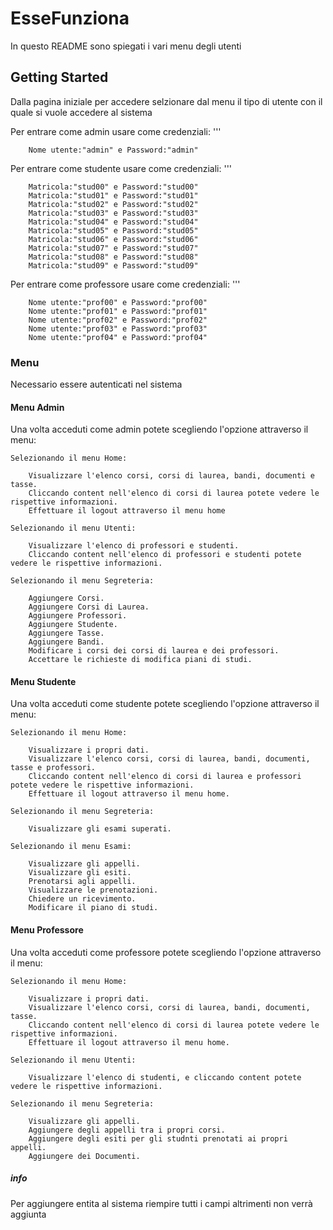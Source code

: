 # EsseFunziona

In questo README sono spiegati i vari menu degli utenti

## Getting Started

Dalla pagina iniziale per accedere selzionare dal menu il tipo di utente con il quale si vuole accedere al sistema

Per entrare come admin usare come credenziali:
		'''
		
		Nome utente:"admin" e Password:"admin"
		
Per entrare come studente usare come credenziali:
		'''
		
		Matricola:"stud00" e Password:"stud00"
		Matricola:"stud01" e Password:"stud01"
		Matricola:"stud02" e Password:"stud02"
		Matricola:"stud03" e Password:"stud03"
		Matricola:"stud04" e Password:"stud04"
		Matricola:"stud05" e Password:"stud05"
		Matricola:"stud06" e Password:"stud06"
		Matricola:"stud07" e Password:"stud07"
		Matricola:"stud08" e Password:"stud08"
		Matricola:"stud09" e Password:"stud09"

Per entrare come professore usare come credenziali:
		'''
		
		Nome utente:"prof00" e Password:"prof00"
		Nome utente:"prof01" e Password:"prof01"
		Nome utente:"prof02" e Password:"prof02"
		Nome utente:"prof03" e Password:"prof03"
		Nome utente:"prof04" e Password:"prof04"
		
### Menu

Necessario essere autenticati nel sistema
		
#### Menu Admin
	
Una volta acceduti come admin potete scegliendo l'opzione attraverso il menu:

	Selezionando il menu Home:
		
		Visualizzare l'elenco corsi, corsi di laurea, bandi, documenti e tasse.
		Cliccando content nell'elenco di corsi di laurea potete vedere le rispettive informazioni.
		Effettuare il logout attraverso il menu home
		
	Selezionando il menu Utenti:
		
		Visualizzare l'elenco di professori e studenti.
		Cliccando content nell'elenco di professori e studenti potete vedere le rispettive informazioni.
		
	Selezionando il menu Segreteria:
		
		Aggiungere Corsi.
		Aggiungere Corsi di Laurea.
		Aggiungere Professori.
		Aggiungere Studente.
		Aggiungere Tasse.
		Aggiungere Bandi.
		Modificare i corsi dei corsi di laurea e dei professori.
		Accettare le richieste di modifica piani di studi.	
		
#### Menu Studente

Una volta acceduti come studente potete scegliendo l'opzione attraverso il menu:

	Selezionando il menu Home:
	
		Visualizzare i propri dati.
		Visualizzare l'elenco corsi, corsi di laurea, bandi, documenti, tasse e professori.
		Cliccando content nell'elenco di corsi di laurea e professori potete vedere le rispettive informazioni.
		Effettuare il logout attraverso il menu home.
		
	Selezionando il menu Segreteria:
	
		Visualizzare gli esami superati.
		
	Selezionando il menu Esami:
	
		Visualizzare gli appelli.
		Visualizzare gli esiti.
		Prenotarsi agli appelli.
		Visualizzare le prenotazioni.
		Chiedere un ricevimento.
		Modificare il piano di studi.
		
	
#### Menu Professore
				
Una volta acceduti come professore potete scegliendo l'opzione attraverso il menu:

	Selezionando il menu Home:
	
		Visualizzare i propri dati.
		Visualizzare l'elenco corsi, corsi di laurea, bandi, documenti, tasse.
		Cliccando content nell'elenco di corsi di laurea potete vedere le rispettive informazioni.
		Effettuare il logout attraverso il menu home.
		
	Selezionando il menu Utenti:
	
		Visualizzare l'elenco di studenti, e cliccando content potete vedere le rispettive informazioni.
		
	Selezionando il menu Segreteria:
	
		Visualizzare gli appelli.
		Aggiungere degli appelli tra i propri corsi.
		Aggiungere degli esiti per gli studnti prenotati ai propri appelli.
		Aggiungere dei Documenti.

##### info
Per aggiungere entita al sistema riempire tutti i campi altrimenti non verrà aggiunta
	
	
	
	
	
	

